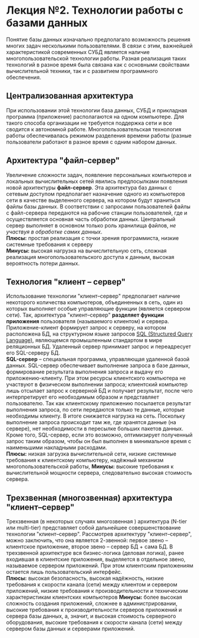 # Лекция №2. Технологии работы с базами данных

Понятие базы данных изначально предполагало возможность решения многих задач несколькими пользователями. В связи с этим, важнейшей характеристикой современных СУБД является наличие многопользовательской технологии работы. Разная реализация таких технологий в разное время была связана как с основными свойствами вычислительной техники, так и с развитием программного обеспечения.  

## Централизованная архитектура

При использовании этой технологии база данных, СУБД и прикладная программа (приложение) располагаются на одном компьютере. Для такого способа организации не требуется поддержка сети и все сводится к автономной работе. Многопользовательская технология работы обеспечивалась режимом разделения времени работы (разные пользователи работают в разное время с одним набором данных.  

## Архитектура "файл-сервер"

Увеличение сложности задач, появление персональных компьютеров и локальных вычислительных сетей явились предпосылками появления новой архитектуры **файл-сервер**. Эта архитектура баз данных с сетевым доступом предполагает назначение одного из компьютеров сети в качестве выделенного сервера, на котором будут храниться файлы базы данных. В соответствии с запросами пользователей файлы с файл-сервера передаются на рабочие станции пользователей, где и осуществляется основная часть обработки данных. Центральный сервер выполняет в основном только роль хранилища файлов, *не участвуя в обработке самих данных*.  
**Плюсы:** простая реализация с точки зрения программиста, низкие системные требования к серверу  
**Минусы:** высокая нагрузка на вычислительную сеть, сложная реализация многопользовательского доступа к данным, высокая вероятность потери данных.  

## Технология "клиент – сервер"

Использование технологии "клиент–сервер" предполагает наличие некоторого количества компьютеров, объединенных в сеть, один из которых выполняет особые управляющие функции (является сервером сети). Так, архитектура "клиент–сервер" **разделяет функции приложения** пользователя (называемого клиентом) и сервера. Приложение-клиент формирует запрос к серверу, на котором расположена БД, на структурном языке запросов [SQL (Structured Query Language)](https://ru.wikipedia.org/wiki/SQL), являющемся промышленным стандартом в мире реляционных БД. Удаленный сервер принимает запрос и переадресует его SQL-серверу БД.  
**SQL-сервер** – специальная программа, управляющая удаленной базой данных. SQL-сервер обеспечивает выполнение запроса в базе данных, формирование результата выполнения запроса и выдачу его приложению-клиенту. При этом ресурсы клиентского компьютера не участвуют в физическом выполнении запроса; клиентский компьютер лишь отсылает запрос к серверной БД и получает результат, после чего интерпретирует его необходимым образом и представляет пользователю. Так как клиентскому приложению посылается результат выполнения запроса, по сети передаются только те данные, которые необходимы клиенту. В итоге снижается нагрузка на сеть. Поскольку выполнение запроса происходит там же, где хранятся данные (на сервере), нет необходимости в пересылке больших пакетов данных. Кроме того, SQL-сервер, если это возможно, оптимизирует полученный запрос таким образом, чтобы он был выполнен в минимальное время с наименьшими накладными расходами.  
**Плюсы:** низкая загрузка вычислительной сети, низкие системные требования к клиентскому компьютеру, надёжный механизм многопользовательской работы, 
**Минусы:** высокие требования к вычислительной мощности сервера, следовательно высокая стоимость сервера.

## Трехзвенная (многозвенная) архитектура "клиент–сервер"

Трехзвенная (в некоторых случаях многозвенная ) архитектура (N-tier или multi-tier) представляет собой дальнейшее совершенствование технологии "клиент–сервер". Рассмотрев архитектуру "клиент–сервер", можно заключить, что она является 2-звенной: первое звено – клиентское приложение, второе звено – сервер БД + сама БД. В трехзвенной архитектуре вся бизнес-логика (деловая логика), ранее входившая в клиентские приложения, выделяется в отдельное звено, называемое сервером приложений. При этом клиентским приложениям остается лишь пользовательский интерфейс.  
**Плюсы:** высокая безопасность, высокая надёжность, низкие требования к скорости канала (сети) между клиентом и сервером приложений, низкие требования к производительности и техническим характеристикам клиентских компьютеров
**Минусы:** более высокая сложность создания приложений, сложнее в администрировании, высокие требования к производительности серверов приложений и сервера базы данных, а, значит, и высокая стоимость серверного оборудования, высокие требования к скорости канала (сети) между сервером базы данных и серверами приложений.


